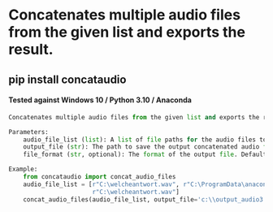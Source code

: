 # Concatenates multiple audio files from the given list and exports the result.

## pip install concataudio 

#### Tested against Windows 10 / Python 3.10 / Anaconda 



```python
Concatenates multiple audio files from the given list and exports the result.

Parameters:
	audio_file_list (list): A list of file paths for the audio files to be concatenated.
	output_file (str): The path to save the output concatenated audio file.
	file_format (str, optional): The format of the output file. Defaults to 'wav'.

Example:
	from concataudio import concat_audio_files
	audio_file_list = [r"C:\welcheantwort.wav", r"C:\ProgramData\anaconda3\envs\soundtest\speech_orig.wav",
					   r"C:\welcheantwort.wav"]
	concat_audio_files(audio_file_list, output_file='c:\\output_audio3.wav', file_format='wav')

```
